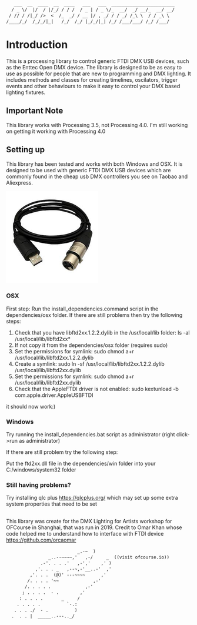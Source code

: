 	   ___  __  ____  __  ____   ___   ___  ________________________
	  / _ \/  |/  / |/_/ / / /  / _ | / _ \/_  __/  _/ __/_  __/ __/
	 / // / /|_/ />  <  /_  _/ / __ |/ , _/ / / _/ /_\ \  / / _\ \  
	/____/_/  /_/_/|_|   /_/  /_/ |_/_/|_| /_/ /___/___/ /_/ /___/  
                                                                
# Introduction
This is a processing library to control generic FTDI DMX USB devices, such as the Enttec Open DMX device. The library is designed to be as easy to use as possible for people that are new to programming and DMX lighting. It includes methods and classes for creating timelines, oscilators, trigger events and other behaviours to make it easy to control your DMX based lighting fixtures.

## Important Note
This library works with Processing 3.5, not Processing 4.0. I'm still working on getting it working with Processing 4.0 

## Setting up

This library has been tested and works with both Windows and OSX. It is designed to be used with generic FTDI DMX USB devices which are commonly found in the cheap usb DMX controllers you see on Taobao and Aliexpress. 

![USB DMX Device](https://github.com/jaysonh/Dmx4Artists/blob/main/assets/images/usb-dmx.jpg)

### OSX

First step: Run the install_dependencies.command script in the dependencies/osx folder. If there are still problems then try the following steps:

1. Check that you have libftd2xx.1.2.2.dylib in the /usr/local/lib folder: ls -al /usr/local/lib/libftd2xx*
2. If not copy it from the dependencies/osx folder (requires sudo)
3. Set the permissions for symlink: sudo chmod a+r /usr/local/lib/libftd2xx.1.2.2.dylib
4. Create a symlink: sudo ln -sf /usr/local/lib/libftd2xx.1.2.2.dylib /usr/local/lib/libftd2xx.dylib
5. Set the permissions for symlink: sudo chmod a+r /usr/local/lib/libftd2xx.dylib
6. Check that the AppleFTDI driver is not enabled: sudo kextunload -b com.apple.driver.AppleUSBFTDI

it should now work:)

### Windows

Try running the install_dependencies.bat script as administrator (right click->run as administrator)

If there are still problem  try the following step:

Put the ftd2xx.dll file in the dependencies/win folder into your C:/windows/system32 folder

### Still having problems?

Try installing qlc plus https://qlcplus.org/ which may set up some extra system properties that need to be set

##


This library was create for the DMX Lighting for Artists workshop for OFCourse in Shanghai, that was run in 2019. Credit to Omar Khan whose code helped me to understand how to interface with FTDI device https://github.com/orcaomar

                               _.-~  )
                    _..--~~~~,'   ,-/     _  ((visit ofcourse.io))
                 .-'. . . .'   ,-','    ,' )
               ,'. . . _   ,--~,-'__..-'  ,'
             ,'. . .  (@)' ---~~~~      ,'
            /. . . . '~~             ,-'
           /. . . . .             ,-'
          ; . . . .  - .        ,'
         : . . . .       _     /
        . . . . .          `-.:
       . . . ./  - .          )
      .  . . |  _____..---.._/               


